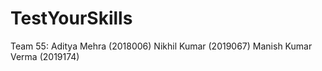 # TestYourSkills
Team 55: 
Aditya Mehra (2018006)
Nikhil Kumar (2019067)
Manish Kumar Verma (2019174)
